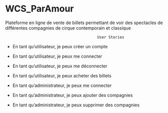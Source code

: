 # WCS_ParAmour

  Plateforme en ligne de vente de billets permettant de voir des spectacles de différentes compagnies de cirque contemporain et classique



                                             User Stories


- En tant qu’utilisateur, je peux créer un compte
- En tant qu’utilisateur, je peux me connecter
- En tant qu’utilisateur, je peux me déconnecter
- En tant qu’utilisateur, je peux acheter des billets


- En tant qu’administrateur, je peux me connecter
- En tant qu’administrateur, je peux ajouter des compagnies
- En tant qu’administrateur, je peux supprimer des compagnies

